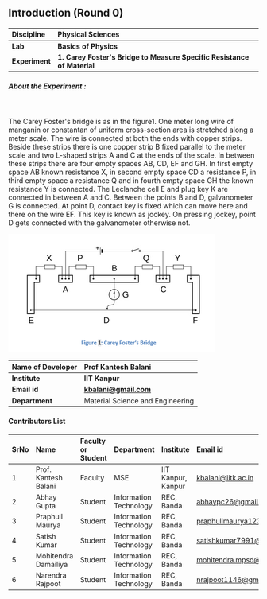 ## Introduction (Round 0)


<b>Discipline | <b>Physical Sciences
:--|:--|
<b> Lab | <b> Basics of Physics
<b> Experiment|     <b> 1. Carey Foster's Bridge to Measure Specific Resistance of Material

<h5> About the Experiment : </h5> <br>

The Carey Foster's bridge is as in the figure1. One meter long wire of manganin or constantan of uniform cross-section area is stretched along a meter scale. The wire is connected at both the ends with copper strips. Beside these strips there is one copper strip B fixed parallel to the meter scale and two L-shaped strips A and C at the ends of the scale. In between these strips there are four empty spaces AB, CD, EF and GH. In first empty space AB known resistance X, in second empty space CD a resistance P, in third empty space a resistance Q and in fourth empty space GH the known resistance Y is connected. The Leclanche cell E and plug key K are connected in between A and C. Between the points B and D, galvanometer G is connected. At point D, contact key is fixed which can move here and there on the wire EF. This key is known as jockey. On pressing jockey, point D gets connected with the galvanometer otherwise not.

<img src="experiment/images/fig1.PNG">

<b>Name of Developer | <b> Prof Kantesh Balani
:--|:--|
<b> Institute | <b> IIT Kanpur
<b> Email id|     <b> kbalani@gmail.com
<b> Department | Material Science and Engineering

#### Contributors List

SrNo | Name | Faculty or Student | Department| Institute | Email id
:--|:--|:--|:--|:--|:--|
1 | Prof. Kantesh Balani | Faculty | MSE | IIT Kanpur, Kanpur | kbalani@iitk.ac.in
2 | Abhay Gupta | Student | Information Technology | REC, Banda |abhaypc26@gmail.com
3 | Praphull Maurya | Student | Information Technology | REC, Banda |praphullmaurya123@gmail.com
4 | Satish Kumar | Student | Information Technology | REC, Banda |satishkumar7991@gmail.com
5 | Mohitendra Damailiya | Student | Information Technology | REC, Banda |mohitendra.mpsd@gmail.com
6 | Narendra Rajpoot | Student | Information Technology | REC, Banda |nrajpoot1146@gmail.com

